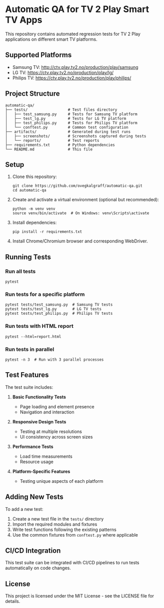 # Automatic QA for TV 2 Play Smart TV Apps

This repository contains automated regression tests for TV 2 Play applications on different smart TV platforms.

## Supported Platforms

- Samsung TV: http://ctv.play.tv2.no/production/play/samsung
- LG TV: https://ctv.play.tv2.no/production/play/lg/
- Philips TV: https://ctv.play.tv2.no/production/play/philips/

## Project Structure

```
automatic-qa/
├── tests/                  # Test files directory
│   ├── test_samsung.py     # Tests for Samsung TV platform
│   ├── test_lg.py          # Tests for LG TV platform
│   ├── test_philips.py     # Tests for Philips TV platform
│   └── conftest.py         # Common test configuration
├── artifacts/              # Generated during test runs
│   ├── screenshots/        # Screenshots captured during tests
│   └── reports/            # Test reports
├── requirements.txt        # Python dependencies
└── README.md               # This file
```

## Setup

1. Clone this repository:
   ```
   git clone https://github.com/ovegkalgraff/automatic-qa.git
   cd automatic-qa
   ```

2. Create and activate a virtual environment (optional but recommended):
   ```
   python -m venv venv
   source venv/bin/activate  # On Windows: venv\Scripts\activate
   ```

3. Install dependencies:
   ```
   pip install -r requirements.txt
   ```

4. Install Chrome/Chromium browser and corresponding WebDriver.

## Running Tests

### Run all tests
```
pytest
```

### Run tests for a specific platform
```
pytest tests/test_samsung.py  # Samsung TV tests
pytest tests/test_lg.py       # LG TV tests
pytest tests/test_philips.py  # Philips TV tests
```

### Run tests with HTML report
```
pytest --html=report.html
```

### Run tests in parallel
```
pytest -n 3  # Run with 3 parallel processes
```

## Test Features

The test suite includes:

1. **Basic Functionality Tests**
   - Page loading and element presence
   - Navigation and interaction

2. **Responsive Design Tests**
   - Testing at multiple resolutions
   - UI consistency across screen sizes

3. **Performance Tests**
   - Load time measurements
   - Resource usage

4. **Platform-Specific Features**
   - Testing unique aspects of each platform

## Adding New Tests

To add a new test:

1. Create a new test file in the `tests/` directory
2. Import the required modules and fixtures
3. Write test functions following the existing patterns
4. Use the common fixtures from `conftest.py` where applicable

## CI/CD Integration

This test suite can be integrated with CI/CD pipelines to run tests automatically on code changes.

## License

This project is licensed under the MIT License - see the LICENSE file for details.
